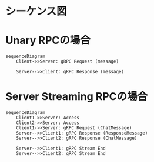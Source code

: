 # シーケンス図
# Unary RPCの場合
```mermaid
sequenceDiagram
    Client->>Server: gRPC Request (message)

    Server-->>Client: gRPC Response (message)
```


# Server Streaming RPCの場合
```mermaid
sequenceDiagram
    Client1->>Server: Access
    Client2->>Server: Access
    Client1->>Server: gRPC Request (ChatMessage)
    Server-->>Client1: gRPC Response (ResponseMessage)
    Server-->>Client2: gRPC Response (ChatMessage)
 
    Server-->>Client1: gRPC Stream End
    Server-->>Client2: gRPC Stream End

```
